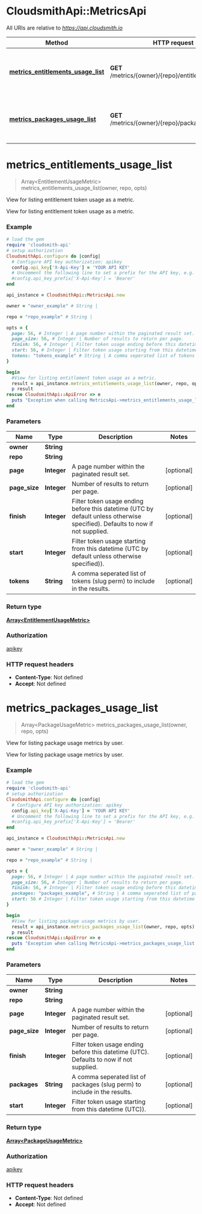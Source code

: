 # CloudsmithApi::MetricsApi

All URIs are relative to *https://api.cloudsmith.io*

Method | HTTP request | Description
------------- | ------------- | -------------
[**metrics_entitlements_usage_list**](MetricsApi.md#metrics_entitlements_usage_list) | **GET** /metrics/{owner}/{repo}/entitlements/usage/ | View for listing entitlement token usage as a metric.
[**metrics_packages_usage_list**](MetricsApi.md#metrics_packages_usage_list) | **GET** /metrics/{owner}/{repo}/packages/usage/ | View for listing package usage metrics by user.


# **metrics_entitlements_usage_list**
> Array&lt;EntitlementUsageMetric&gt; metrics_entitlements_usage_list(owner, repo, opts)

View for listing entitlement token usage as a metric.

View for listing entitlement token usage as a metric.

### Example
```ruby
# load the gem
require 'cloudsmith-api'
# setup authorization
CloudsmithApi.configure do |config|
  # Configure API key authorization: apikey
  config.api_key['X-Api-Key'] = 'YOUR API KEY'
  # Uncomment the following line to set a prefix for the API key, e.g. 'Bearer' (defaults to nil)
  #config.api_key_prefix['X-Api-Key'] = 'Bearer'
end

api_instance = CloudsmithApi::MetricsApi.new

owner = "owner_example" # String | 

repo = "repo_example" # String | 

opts = { 
  page: 56, # Integer | A page number within the paginated result set.
  page_size: 56, # Integer | Number of results to return per page.
  finish: 56, # Integer | Filter token usage ending before this datetime (UTC by default unless otherwise specified). Defaults to now if not supplied.
  start: 56, # Integer | Filter token usage starting from this datetime (UTC by default unless otherwise specified)).
  tokens: "tokens_example" # String | A comma seperated list of tokens (slug perm) to include in the results.
}

begin
  #View for listing entitlement token usage as a metric.
  result = api_instance.metrics_entitlements_usage_list(owner, repo, opts)
  p result
rescue CloudsmithApi::ApiError => e
  puts "Exception when calling MetricsApi->metrics_entitlements_usage_list: #{e}"
end
```

### Parameters

Name | Type | Description  | Notes
------------- | ------------- | ------------- | -------------
 **owner** | **String**|  | 
 **repo** | **String**|  | 
 **page** | **Integer**| A page number within the paginated result set. | [optional] 
 **page_size** | **Integer**| Number of results to return per page. | [optional] 
 **finish** | **Integer**| Filter token usage ending before this datetime (UTC by default unless otherwise specified). Defaults to now if not supplied. | [optional] 
 **start** | **Integer**| Filter token usage starting from this datetime (UTC by default unless otherwise specified)). | [optional] 
 **tokens** | **String**| A comma seperated list of tokens (slug perm) to include in the results. | [optional] 

### Return type

[**Array&lt;EntitlementUsageMetric&gt;**](EntitlementUsageMetric.md)

### Authorization

[apikey](../README.md#apikey)

### HTTP request headers

 - **Content-Type**: Not defined
 - **Accept**: Not defined



# **metrics_packages_usage_list**
> Array&lt;PackageUsageMetric&gt; metrics_packages_usage_list(owner, repo, opts)

View for listing package usage metrics by user.

View for listing package usage metrics by user.

### Example
```ruby
# load the gem
require 'cloudsmith-api'
# setup authorization
CloudsmithApi.configure do |config|
  # Configure API key authorization: apikey
  config.api_key['X-Api-Key'] = 'YOUR API KEY'
  # Uncomment the following line to set a prefix for the API key, e.g. 'Bearer' (defaults to nil)
  #config.api_key_prefix['X-Api-Key'] = 'Bearer'
end

api_instance = CloudsmithApi::MetricsApi.new

owner = "owner_example" # String | 

repo = "repo_example" # String | 

opts = { 
  page: 56, # Integer | A page number within the paginated result set.
  page_size: 56, # Integer | Number of results to return per page.
  finish: 56, # Integer | Filter token usage ending before this datetime (UTC). Defaults to now if not supplied.
  packages: "packages_example", # String | A comma seperated list of packages (slug perm) to include in the results.
  start: 56 # Integer | Filter token usage starting from this datetime (UTC)).
}

begin
  #View for listing package usage metrics by user.
  result = api_instance.metrics_packages_usage_list(owner, repo, opts)
  p result
rescue CloudsmithApi::ApiError => e
  puts "Exception when calling MetricsApi->metrics_packages_usage_list: #{e}"
end
```

### Parameters

Name | Type | Description  | Notes
------------- | ------------- | ------------- | -------------
 **owner** | **String**|  | 
 **repo** | **String**|  | 
 **page** | **Integer**| A page number within the paginated result set. | [optional] 
 **page_size** | **Integer**| Number of results to return per page. | [optional] 
 **finish** | **Integer**| Filter token usage ending before this datetime (UTC). Defaults to now if not supplied. | [optional] 
 **packages** | **String**| A comma seperated list of packages (slug perm) to include in the results. | [optional] 
 **start** | **Integer**| Filter token usage starting from this datetime (UTC)). | [optional] 

### Return type

[**Array&lt;PackageUsageMetric&gt;**](PackageUsageMetric.md)

### Authorization

[apikey](../README.md#apikey)

### HTTP request headers

 - **Content-Type**: Not defined
 - **Accept**: Not defined



